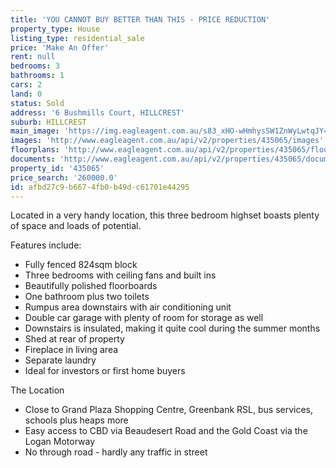 ```yaml
---
title: 'YOU CANNOT BUY BETTER THAN THIS - PRICE REDUCTION'
property_type: House
listing_type: residential_sale
price: 'Make An Offer'
rent: null
bedrooms: 3
bathrooms: 1
cars: 2
land: 0
status: Sold
address: '6 Bushmills Court, HILLCREST'
suburb: HILLCREST
main_image: 'https://img.eagleagent.com.au/s83_xHO-wHmhysSW1ZnWyLwtqJY=/1280x854/smart/https://s3-us-west-2.amazonaws.com/eagleagent-orig/images/6820145/107496955-image-M.jpg'
images: 'http://www.eagleagent.com.au/api/v2/properties/435065/images'
floorplans: 'http://www.eagleagent.com.au/api/v2/properties/435065/floorplans'
documents: 'http://www.eagleagent.com.au/api/v2/properties/435065/documents'
property_id: '435065'
price_search: '260000.0'
id: afbd27c9-b667-4fb0-b49d-c61701e44295
---
```

Located in a very handy location, this three bedroom highset boasts plenty of space and loads of potential.

Features include:
* Fully fenced 824sqm block
* Three bedrooms with ceiling fans and built ins
* Beautifully polished floorboards
* One bathroom plus two toilets
* Rumpus area downstairs with air conditioning unit
* Double car garage with plenty of room for storage as well
* Downstairs is insulated, making it quite cool during the summer months
* Shed at rear of property
* Fireplace in living area
* Separate laundry
* Ideal for investors or first home buyers

The Location
* Close to Grand Plaza Shopping Centre, Greenbank RSL, bus services, schools plus heaps more
* Easy access to CBD via Beaudesert Road and the Gold Coast via the Logan Motorway
* No through road - hardly any traffic in street
